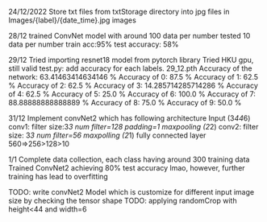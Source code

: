 24/12/2022
Store txt files from txtStorage directory into jpg files in 
Images/{label}/{date_time}.jpg images


28/12
trained ConvNet model with around 100 data per number
tested 10 data per number
train acc:95%
test accuracy: 58%

29/12 
Tried importing resnet18 model from pytorch library 
Tried HKU gpu, still valid 
test.py: add accuracy for each labels.
29_12.pth
Accuracy of the network: 63.41463414634146 %
Accuracy of 0: 87.5 %
Accuracy of 1: 62.5 %
Accuracy of 2: 62.5 %
Accuracy of 3: 14.285714285714286 %
Accuracy of 4: 62.5 %
Accuracy of 5: 25.0 %
Accuracy of 6: 100.0 %
Accuracy of 7: 88.88888888888889 %
Accuracy of 8: 75.0 %
Accuracy of 9: 50.0 %
 

31/12
Implement convNet2 which has following architecture
Input (3*44*6)
conv1: filter size:3*3 num filter=128 padding=1
maxpooling (2*2)
conv2: filter size: 3*3 num filter=56 
maxpolling (2*1)
fully connected layer 560=>256>128>10

1/1
Complete data collection, each class having around 300 training data
Trained ConvNet2 achieving 80% test accuracy lmao, however, further training has lead to overfitting

TODO: write convNet2 Model which is customize for different input image size by checking the tensor shape 
TODO: applying randomCrop with height<44 and width=6

